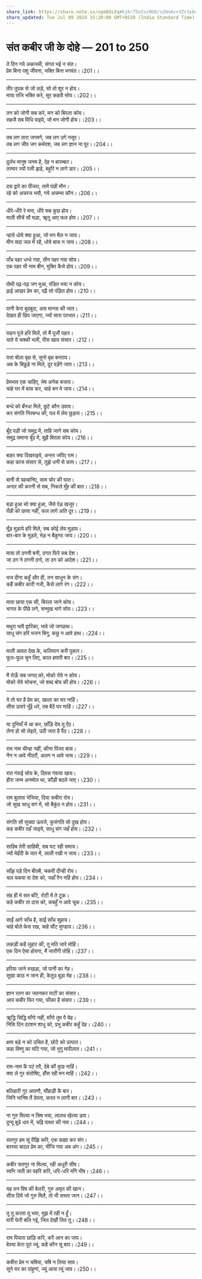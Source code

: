 ```yaml
---
share_link: https://share.note.sx/ogm8ds3q#kjk/75otsz0Ub/sZmnAv+YZcYybuBi8RtFP3sbosXN4
share_updated: Tue Jul 09 2024 15:20:00 GMT+0530 (India Standard Time)
---
```


# **संत कबीर जी के दोहे — 201 to 250**

ते दिन गये अकारथी, संगत भई न संत।\
प्रेम बिना पशु जीवना, भक्ति बिना भगवंत।।201।।

---

तीर तुपक से जो लड़े, सो तो शूर न होय।\
माया तजि भक्ति करे, सूर कहावै सोय।।202।।

---

तन को जोगी सब करे, मन को बिरला कोय।\
सहजै सब विधि पाइये, जो मन जोगी होय।।203।।

---

तब लग तारा जगमगे, जब लग उगे नसूर।\
तब लग जीव जग कर्मवश, जब लग ज्ञान ना पूर।।204।।

---

दुर्लभ मानुष जनम है, देह न बारम्बार।\
तरुवर ज्यों पत्ती झड़े, बहुरि न लागे डार।।205।।

---

दस द्वारे का पींजरा, तामें पंछी मौन।\
रहे को अचरज भयौ, गये अचम्भा कौन।।206।।

---

धीरे-धीरे रे मना, धीरे सब कुछ होय।\
माली सीचें सौ घड़ा, ॠतु आए फल होय।।207।।

---

न्हाये धोये क्या हुआ, जो मन मैल न जाय।\
मीन सदा जल में रहै, धोये बास न जाय।।208।।

---

पाँच पहर धन्धे गया, तीन पहर गया सोय।\
एक पहर भी नाम बीन, मुक्ति कैसे होय।।209।।

---

पोथी पढ़-पढ़ जग मुआ, पंडित भया न कोय।\
ढ़ाई आखर प्रेम का, पढ़ै सो पंड़ित होय।।210।।

---

पानी केरा बुदबुदा, अस मानस की जात।\
देखत ही छिप जाएगा, ज्यों सारा परभात।।211।।

---

पाहन पूजे हरि मिलें, तो मैं पूजौं पहार।\
याते ये चक्की भली, पीस खाय संसार।।212।।

---

पत्ता बोला वृक्ष से, सुनो वृक्ष बनराय।\
अब के बिछुड़े ना मिले, दूर पड़ेंगे जाय।।213।।

---

प्रेमभाव एक चाहिए, भेष अनेक बजाय।\
चाहे घर में बास कर, चाहे बन मे जाय।।214।।

---

बन्धे को बँनधा मिले, छूटे कौन उपाय।\
कर संगति निरबन्ध की, पल में लेय छुड़ाय।।215।।

---

बूँद पड़ी जो समुद्र में, ताहि जाने सब कोय।\
समुद्र समाना बूँद में, बूझै बिरला कोय।।216।।

---

बाहर क्या दिखराइये, अन्तर जपिए राम।\
कहा काज संसार से, तुझे धनी से काम।।217।।

---

बानी से पहचानिए, साम चोर की घात।\
अन्दर की करनी से सब, निकले मुँह की बात।।218।।

---

बड़ा हुआ सो क्या हुआ, जैसे पेड़ खजूर।\
पँछी को छाया नहीं, फल लागे अति दूर।।219।।

---

मूँड़ मुड़ाये हरि मिले, सब कोई लेय मुड़ाय।\
बार-बार के मुड़ते, भेड़ न बैकुण्ठ जाय।।220।।

---

माया तो ठगनी बनी, ठगत फिरे सब देश।\
जा ठग ने ठगनी ठगो, ता ठग को आदेश।।221।।

---

भज दीना कहूँ और ही, तन साधुन के संग।\
कहैं कबीर कारी गजी, कैसे लागे रंग।।222।।

---

माया छाया एक सी, बिरला जाने कोय।\
भागत के पीछे लगे, सन्मुख भागे सोय।।223।।

---

मथुरा भावै द्वारिका, भावे जो जगन्नाथ।\
साधु संग हरि भजन बिनु, कछु न आवे हाथ।।224।।

---

माली आवत देख के, कलियान करी पुकार।\
फूल-फूल चुन लिए, काल हमारी बार।।225।।

---

मैं रोऊँ सब जगत् को, मोको रोवे न कोय।\
मोको रोवे सोचना, जो शब्द बोय की होय।।226।।

---

ये तो घर है प्रेम का, खाला का घर नाहिं।\
सीस उतारे भुँई धरे, तब बैठें घर माहिं।।227।।

---

या दुनियाँ में आ कर, छाँड़ि देय तू ऐंठ।\
लेना हो सो लेइले, उठी जात है पैंठ।।228।।

---

राम नाम चीन्हा नहीं, कीना पिंजर बास।\
नैन न आवे नीदरौं, अलग न आवे भास।।229।।

---

रात गंवाई सोय के, दिवस गंवाया खाय।\
हीरा जन्म अनमोल था, कौंड़ी बदले जाए।।230।।

---

राम बुलावा भेजिया, दिया कबीरा रोय।\
जो सुख साधु सगं में, सो बैकुंठ न होय।।231।।

---

संगति सों सुख्या ऊपजे, कुसंगति सो दुख होय।\
कह कबीर तहँ जाइये, साधु संग जहँ होय।।232।।

---

साहिब तेरी साहिबी, सब घट रही समाय।\
ज्यों मेहँदी के पात में, लाली रखी न जाय।।233।।

---

साँझ पड़े दिन बीतबै, चकवी दीन्ही रोय।\
चल चकवा वा देश को, जहाँ रैन नहिं होय।।234।।

---

संह ही मे सत बाँटे, रोटी में ते टूक।\
कहे कबीर ता दास को, कबहुँ न आवे चूक।।235।।

---

साईं आगे साँच है, साईं साँच सुहाय।\
चाहे बोले केस रख, चाहे घौंट मुण्डाय।।236।।

---

लकड़ी कहै लुहार की, तू मति जारे मोहिं।\
एक दिन ऐसा होयगा, मैं जारौंगी तोहि।।237।।

---

हरिया जाने रुखड़ा, जो पानी का गेह।\
सूखा काठ न जान ही, केतुउ बूड़ा मेह।।238।।

---

ज्ञान रतन का जतनकर माटी का संसार।\
आय कबीर फिर गया, फीका है संसार।।239।।

---

ॠद्धि सिद्धि माँगो नहीं, माँगो तुम पै येह।\
निसि दिन दरशन शाधु को, प्रभु कबीर कहुँ देह।।240।।

---

क्षमा बड़े न को उचित है, छोटे को उत्पात।\
कहा विष्णु का घटि गया, जो भुगु मारीलात।।241।।

---

राम-नाम कै पटं तरै, देबे कौं कुछ नाहिं।\
क्या ले गुर संतोषिए, हौंस रही मन माहिं।।242।।

---

बलिहारी गुर आपणौ, घौंहाड़ी कै बार।\
जिनि भानिष तैं देवता, करत न लागी बार।।243।।

---

ना गुरु मिल्या न सिष भया, लालच खेल्या डाव।\
दुन्यू बूड़े धार में, चढ़ि पाथर की नाव।।244।।

---

सतगुर हम सूं रीझि करि, एक कह्मा कर संग।\
बरस्या बादल प्रेम का, भींजि गया अब अंग।।245।।

---

कबीर सतगुर ना मिल्या, रही अधूरी सीष।\
स्वाँग जती का पहरि करि, धरि-धरि माँगे भीष।।246।।

---

यह तन विष की बेलरी, गुरु अमृत की खान।\
सीस दिये जो गुरु मिलै, तो भी सस्ता जान।।247।।

---

तू तू करता तू भया, मुझ में रही न हूँ।\
वारी फेरी बलि गई, जित देखौं तित तू।।248।।

---

राम पियारा छांड़ि करि, करै आन का जाप।\
बेस्या केरा पूतं ज्यूं, कहै कौन सू बाप।।249।।

---

कबीरा प्रेम न चषिया, चषि न लिया साव।\
सूने घर का पांहुणां, ज्यूं आया त्यूं जाव।।250।।

